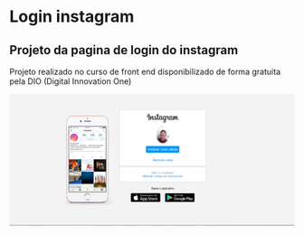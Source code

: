 # Login instagram
## Projeto  da pagina de login do instagram
Projeto realizado no curso de front end disponibilizado de forma gratuita pela
DIO (Digital Innovation One)

![Imagem instagram](https://github.com/Calmax/projeto-login-instagram/blob/master/login.png)
